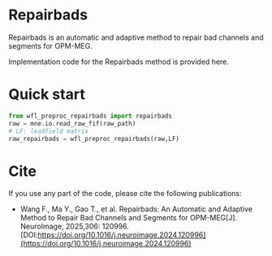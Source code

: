 # Repairbads
Repairbads is an automatic and adaptive method to repair bad channels and segments for OPM-MEG.

Implementation code for the Repairbads method is provided here.

# Quick start
```python
from wfl_preproc_repairbads import repairbads
raw = mne.io.read_raw_fif(raw_path)
# LF: leadfield matrix
raw_repairbads = wfl_preproc_repairbads(raw,LF)
```

# Cite
If you use any part of the code, please cite the following publications:


- Wang F., Ma Y., Gao T., et al. Repairbads: An Automatic and Adaptive Method to Repair Bad Channels and Segments for OPM-MEG[J]. NeuroImage, 2025,306: 120996. [DOI:https://doi.org/10.1016/j.neuroimage.2024.120996](https://doi.org/10.1016/j.neuroimage.2024.120996)
